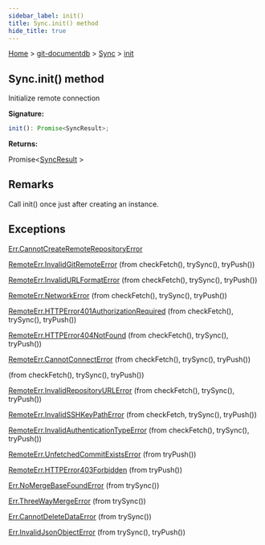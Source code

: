 ```yaml
---
sidebar_label: init()
title: Sync.init() method
hide_title: true
---
```


[Home](./index.md) &gt; [git-documentdb](./git-documentdb.md) &gt; [Sync](./git-documentdb.sync.md) &gt; [init](./git-documentdb.sync.init.md)

## Sync.init() method

Initialize remote connection

<b>Signature:</b>

```typescript
init(): Promise<SyncResult>;
```
<b>Returns:</b>

Promise&lt;[SyncResult](./git-documentdb.syncresult.md) &gt;

## Remarks

Call init() once just after creating an instance.

## Exceptions

[Err.CannotCreateRemoteRepositoryError](./git-documentdb.err.cannotcreateremoterepositoryerror.md)

[RemoteErr.InvalidGitRemoteError](./git-documentdb.remoteerr.invalidgitremoteerror.md) (from checkFetch(), trySync(), tryPush())

[RemoteErr.InvalidURLFormatError](./git-documentdb.remoteerr.invalidurlformaterror.md) (from checkFetch(), trySync(), tryPush())

[RemoteErr.NetworkError](./git-documentdb.remoteerr.networkerror.md) (from checkFetch(), trySync(), tryPush())

[RemoteErr.HTTPError401AuthorizationRequired](./git-documentdb.remoteerr.httperror401authorizationrequired.md) (from checkFetch(), trySync(), tryPush())

[RemoteErr.HTTPError404NotFound](./git-documentdb.remoteerr.httperror404notfound.md) (from checkFetch(), trySync(), tryPush())

[RemoteErr.CannotConnectError](./git-documentdb.remoteerr.cannotconnecterror.md) (from checkFetch(), trySync(), tryPush())

 (from checkFetch(), trySync(), tryPush())

[RemoteErr.InvalidRepositoryURLError](./git-documentdb.remoteerr.invalidrepositoryurlerror.md) (from checkFetch(), trySync(), tryPush())

[RemoteErr.InvalidSSHKeyPathError](./git-documentdb.remoteerr.invalidsshkeypatherror.md) (from checkFetch, trySync(), tryPush())

[RemoteErr.InvalidAuthenticationTypeError](./git-documentdb.remoteerr.invalidauthenticationtypeerror.md) (from checkFetch(), trySync(), tryPush())

[RemoteErr.UnfetchedCommitExistsError](./git-documentdb.remoteerr.unfetchedcommitexistserror.md) (from tryPush())

[RemoteErr.HTTPError403Forbidden](./git-documentdb.remoteerr.httperror403forbidden.md) (from tryPush())

[Err.NoMergeBaseFoundError](./git-documentdb.err.nomergebasefounderror.md) (from trySync())

[Err.ThreeWayMergeError](./git-documentdb.err.threewaymergeerror.md) (from trySync())

[Err.CannotDeleteDataError](./git-documentdb.err.cannotdeletedataerror.md) (from trySync())

[Err.InvalidJsonObjectError](./git-documentdb.err.invalidjsonobjecterror.md) (from trySync(), tryPush())

